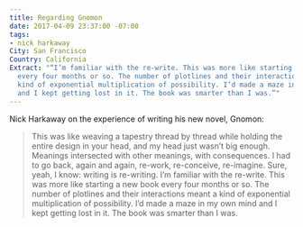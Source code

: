 ```yaml
---
title: Regarding Gnomon
date: 2017-04-09 23:37:00 -07:00
tags:
- nick harkaway
City: San Francisco
Country: California
Extract: "“I’m familiar with the re-write. This was more like starting a new book
  every four months or so. The number of plotlines and their interactions meant a
  kind of exponential multiplication of possibility. I’d made a maze in my own mind
  and I kept getting lost in it. The book was smarter than I was.”"
---
```


Nick Harkaway on the experience of writing his new novel, Gnomon:

> This was like weaving a tapestry thread by thread while holding the entire design in your head, and my head just wasn’t big enough. Meanings intersected with other meanings, with consequences. I had to go back, again and again, re-work, re-conceive, re-imagine. Sure, yeah, I know: writing is re-writing. I’m familiar with the re-write. This was more like starting a new book every four months or so. The number of plotlines and their interactions meant a kind of exponential multiplication of possibility. I’d made a maze in my own mind and I kept getting lost in it. The book was smarter than I was.
